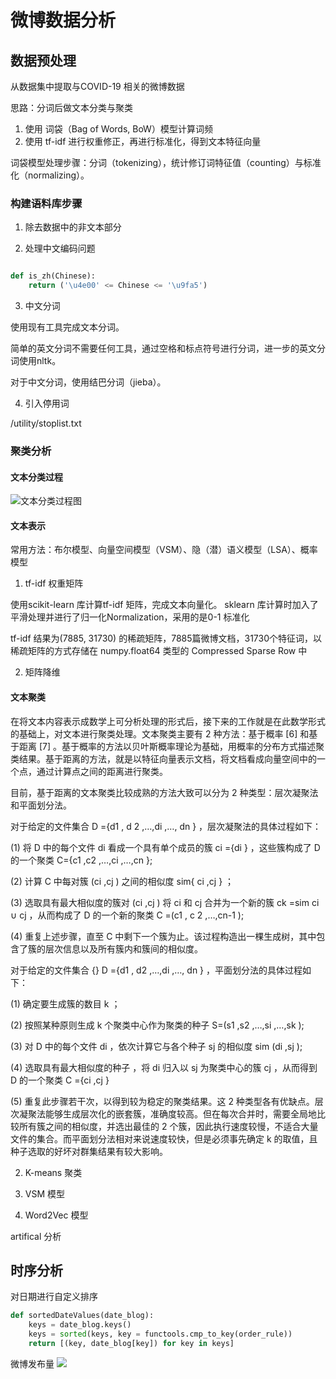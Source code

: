 # 微博数据分析

## 数据预处理

从数据集中提取与COVID-19 相关的微博数据

思路：分词后做文本分类与聚类

1. 使用 词袋（Bag of Words, BoW）模型计算词频
2. 使用 tf-idf 进行权重修正，再进行标准化，得到文本特征向量

词袋模型处理步骤：分词（tokenizing），统计修订词特征值（counting）与标准化（normalizing）。

### 构建语料库步骤

1. 除去数据中的非文本部分

2. 处理中文编码问题

```python

def is_zh(Chinese):
    return ('\u4e00' <= Chinese <= '\u9fa5')

```

3. 中文分词

使用现有工具完成文本分词。

简单的英文分词不需要任何工具，通过空格和标点符号进行分词，进一步的英文分词使用nltk。

对于中文分词，使用结巴分词（jieba）。

4. 引入停用词

/utility/stoplist.txt

### 聚类分析

#### 文本分类过程
<img src = "https://img-blog.csdnimg.cn/20181218160433769.png" title = "文本分类过程图"></img>

#### 文本表示
常用方法：布尔模型、向量空间模型（VSM）、隐（潜）语义模型（LSA）、概率模型

1. tf-idf 权重矩阵

使用scikit-learn 库计算tf-idf 矩阵，完成文本向量化。
sklearn 库计算时加入了平滑处理并进行了归一化Normalization，采用的是0-1 标准化

tf-idf 结果为(7885, 31730) 的稀疏矩阵，7885篇微博文档，31730个特征词，以稀疏矩阵的方式存储在 numpy.float64 类型的 Compressed Sparse Row 中

2. 矩阵降维



#### 文本聚类

在将文本内容表示成数学上可分析处理的形式后，接下来的工作就是在此数学形式的基础上，对文本进行聚类处理。文本聚类主要有 2 种方法：基于概率 [6] 和基于距离 [7] 。基于概率的方法以贝叶斯概率理论为基础，用概率的分布方式描述聚类结果。基于距离的方法，就是以特征向量表示文档，将文档看成向量空间中的一个点，通过计算点之间的距离进行聚类。 

目前，基于距离的文本聚类比较成熟的方法大致可以分为 2 种类型：层次凝聚法和平面划分法。

对于给定的文件集合 D ={d1 , d 2 ,…,di ,…, dn } ，层次凝聚法的具体过程如下：

(1) 将 D 中的每个文件 di 看成一个具有单个成员的簇 ci ={di } ，这些簇构成了 D 的一个聚类 C={c1 ,c2 ,…,ci ,…,cn };

(2) 计算 C 中每对簇 (ci ,cj ) 之间的相似度 sim{ ci ,cj } ；

(3) 选取具有最大相似度的簇对 (ci ,cj ) 将 ci 和 cj 合并为一个新的簇 ck =sim ci ∪ cj ，从而构成了 D 的一个新的聚类 C =(c1 , c 2 ,…,cn-1 );

(4) 重复上述步骤，直至 C 中剩下一个簇为止。该过程构造出一棵生成树，其中包含了簇的层次信息以及所有簇内和簇间的相似度。


对于给定的文件集合 {} D ={d1 , d2 ,…,di ,…, dn } ，平面划分法的具体过程如下：

(1) 确定要生成簇的数目 k ；

(2) 按照某种原则生成 k 个聚类中心作为聚类的种子 S=(s1 ,s2 ,…,si ,…,sk );

(3) 对 D 中的每个文件 di ，依次计算它与各个种子 sj 的相似度 sim (di ,sj );
 
(4) 选取具有最大相似度的种子 ，将 di 归入以 sj 为聚类中心的簇 cj ，从而得到 D 的一个聚类 C ={ci ,cj }

(5) 重复此步骤若干次，以得到较为稳定的聚类结果。这 2 种类型各有优缺点。层次凝聚法能够生成层次化的嵌套簇，准确度较高。但在每次合并时，需要全局地比较所有簇之间的相似度，并选出最佳的 2 个簇，因此执行速度较慢，不适合大量文件的集合。而平面划分法相对来说速度较快，但是必须事先确定 k 的取值，且种子选取的好坏对群集结果有较大影响。


2. K-means 聚类


3. VSM 模型


4. Word2Vec 模型 

artifical 分析


## 时序分析

对日期进行自定义排序

```python
def sortedDateValues(date_blog):
    keys = date_blog.keys()
    keys = sorted(keys, key = functools.cmp_to_key(order_rule))
    return [(key, date_blog[key]) for key in keys]

```

微博发布量
<img src="https://thumbnail0.baidupcs.com/thumbnail/497f85839ma914796af826561ec59ed8?fid=4198227075-250528-14805555120678&time=1597316400&rt=sh&sign=FDTAER-DCb740ccc5511e5e8fedcff06b081203-9YhuvJwIOQIiMSMCDIDZbtPvKeI%3D&expires=8h&chkv=0&chkbd=0&chkpc=&dp-logid=5237397312731542028&dp-callid=0&size=c256_u256&quality=90&vuk=-&ft=video"></img>

